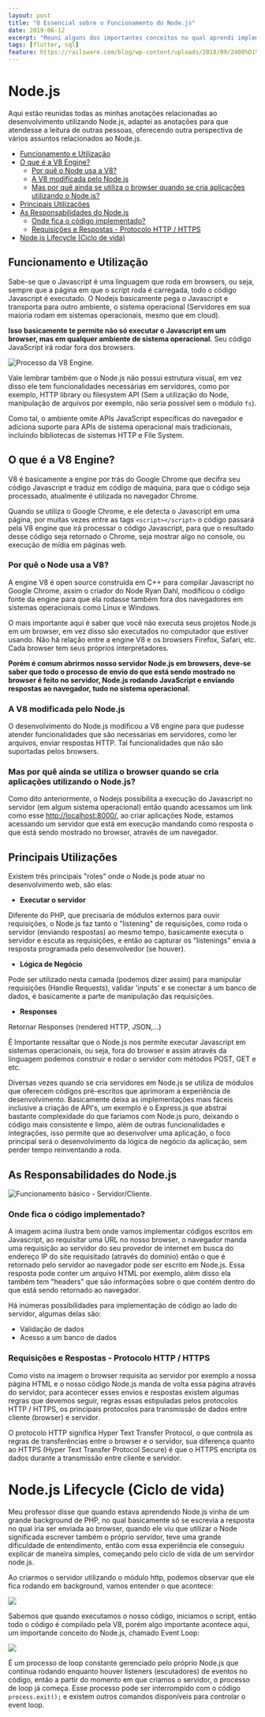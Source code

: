```yaml
---
layout: post
title: "O Essencial sobre o Funcionamento do Node.js"
date: 2019-06-12
excerpt: "Reuni alguns dos importantes conceitos no qual aprendi implementando execução de servidor em Node.js"
tags: [flutter, sql]
feature: https://railsware.com/blog/wp-content/uploads/2018/09/2400%D1%851260-rw-blog-node-js.png
---
```


# Node.js

Aqui estão reunidas todas as minhas anotações relacionadas ao desenvolvimento utilizando Node.js, adaptei as anotações para que atendesse a leitura de outras pessoas, oferecendo outra perspectiva de vários assuntos relacionados ao Node.js.

<!-- - [Node.js](#nodejs) -->
  - [Funcionamento e Utilização](#funcionamento-e-utiliza%C3%A7%C3%A3o)
  - [O que é a V8 Engine?](#o-que-%C3%A9-a-v8-engine)
    - [Por quê o Node usa a V8?](#por-qu%C3%AA-o-node-usa-a-v8)
    - [A V8 modificada pelo Node.js](#a-v8-modificada-pelo-nodejs)
    - [Mas por quê ainda se utiliza o browser quando se cria aplicações utilizando o Node.js?](#mas-por-qu%C3%AA-ainda-se-utiliza-o-browser-quando-se-cria-aplica%C3%A7%C3%B5es-utilizando-o-nodejs)
  - [Principais Utilizações](#principais-utiliza%C3%A7%C3%B5es)
  - [As Responsabilidades do Node.js](#as-responsabilidades-do-nodejs)
    - [Onde fica o código implementado?](#onde-fica-o-c%C3%B3digo-implementado)
    - [Requisições e Respostas - Protocolo HTTP / HTTPS](#requisi%C3%A7%C3%B5es-e-respostas---protocolo-http--https)
- [Node.js Lifecycle (Ciclo de vida)](#nodejs-lifecycle-ciclo-de-vida)


## Funcionamento e Utilização

Sabe-se que o Javascript é uma linguagem que roda em browsers, ou seja, sempre que a página em que o script roda é carregada, todo o código Javascript é executado. O Nodejs basicamente pega o Javascript e transporta para outro ambiente, o sistema operacional (Servidores em sua maioria rodam em sistemas operacionais, mesmo que em cloud).

**Isso basicamente te permite não só executar o Javascript em um browser, mas em qualquer ambiente de sistema operacional.** Seu código JavaScript irá rodar fora dos browsers.

![Processo da V8 Engine.](../assets/post-images/v8-engine.png)

Vale lembrar também que o Node.js não possui estrutura visual, em vez disso ele tem funcionalidades necessárias em servidores, como por exemplo, HTTP library ou filesystem API (Sem a utilização do Node, manipulação de arquivos por exemplo, não seria possível sem o módulo `fs`).

Como tal, o ambiente omite APIs JavaScript específicas do navegador e adiciona suporte para APIs de sistema operacional mais tradicionais, incluindo bibliotecas de sistemas HTTP e File System.

## O que é a V8 Engine?

V8 é basicamente a engine por trás do Google Chrome que decifra seu código Javascript e traduz em código de máquina, para que o código seja processado, atualmente é utilizada no navegador Chrome.

Quando se utiliza o Google Chrome, e ele detecta o Javascript em uma página, por muitas vezes entre as tags `<script></script>` o código passará pela V8 engine que irá processar o código Javascript, para que o resultado desse código seja retornado o Chrome, seja mostrar algo no console, ou execução de mídia em páginas web.

### Por quê o Node usa a V8?

A engine V8 é open source construída em C++ para compilar Javascript no Google Chrome, assim o criador do Node Ryan Dahl, modificou o código fonte da engine para que ela rodasse também fora dos navegadores em sistemas operacionais como Linux e Windows.

O mais importante aqui é saber que você não executa seus projetos Node.js em um browser, em vez disso são executados no computador que estiver usando. Não há relação entre a engine V8 e os browsers Firefox, Safari, etc. Cada browser tem seus próprios interpretadores. 

**Porém é comum abrirmos nosso servidor Node.js em browsers, deve-se saber que todo o processo de envio do que está sendo mostrado no browser é feito no servidor, Node.js rodando JavaScript e enviando respostas ao navegador, tudo no sistema operacional.**

### A V8 modificada pelo Node.js

O desenvolvimento do Node.js modificou a V8 engine para que pudesse atender funcionalidades que são necessárias em servidores, como ler arquivos, enviar respostas HTTP. Tal funcionalidades que não são suportadas pelos browsers.

### Mas por quê ainda se utiliza o browser quando se cria aplicações utilizando o Node.js?

Como dito anteriormente, o Nodejs possibilita a execução do Javascript no servidor \(em algum sistema operacional\) então quando acessamos um link como esse [http://localhost:8000/](http://localhost:8000/), ao criar aplicações Node, estamos acessando um servidor que está em execução mandando como resposta o que está sendo mostrado no browser, através de um navegador.

## Principais Utilizações

Existem três principais "roles" onde o Node.js pode atuar no desenvolvimento web, são elas:

* **Executar o servidor**

Diferente do PHP, que precisaria de módulos externos para ouvir requisições, o Node.js faz tanto o "listening" de requisições, como roda o servidor (enviando respostas) ao mesmo tempo, basicamente executa o servidor e escuta as requisições, e então ao capturar os "listenings" envia a resposta programada pelo desenvolvedor \(se houver\).

* **Lógica de Negócio**

Pode ser utilizado nesta camada (podemos dizer assim) para manipular requisições (Handle Requests), validar 'inputs' e se conectar á um banco de dados, é basicamente a parte de manipulação das requisições.

* **Responses**

Retornar Responses (rendered HTTP, JSON,...)

É Importante ressaltar que o Node.js nos permite executar Javascript em sistemas operacionais, ou seja,  fora do browser e assim através da linguagem podemos construir e rodar o servidor com métodos POST, GET e etc.

Diversas vezes quando se cria servidores em Node.js se utiliza de módulos que oferecem códigos pré-escritos que aprimoram a experiência de desenvolvimento. Basicamente deixa as implementações mais fáceis inclusive a criação de API's, um exemplo é o Express.js que abstrai bastante complexidade do que faríamos com Node.js puro, deixando o código mais consistente e limpo, além de outras funcionalidades e integrações, isso permite que ao desenvolver uma aplicação, o foco principal será o desenvolvimento da lógica de negócio da aplicação, sem perder tempo reinventando a roda.

## As Responsabilidades do Node.js

![Funcionamento básico - Servidor/Cliente.](../assets/post-images/how-web-works.png)

### Onde fica o código implementado?

A imagem acima ilustra bem onde vamos implementar códigos escritos em Javascript, ao requisitar uma URL no nosso browser, o navegador manda uma requisição ao servidor do seu provedor de internet em busca do endereço IP do site requisitado \(através do domínio\) então o que é retornado pelo servidor ao navegador pode ser escrito em Node.js. Essa resposta pode conter um arquivo HTML por exemplo, além disso ela também tem "headers" que são informações sobre o que contém dentro do que está sendo retornado ao navegador.

Há inúmeras possibilidades para implementação de código ao lado do servidor, algumas delas são:

* Validação de dados
* Acesso a um banco de dados

### Requisições e Respostas - Protocolo HTTP / HTTPS

Como visto na imagem o browser requisita ao servidor por exemplo a nossa página HTML e o nosso código Node.js manda de volta essa página através do servidor, para acontecer esses envios e respostas existem algumas regras que devemos seguir, regras essas estipuladas pelos protocolos HTTP / HTTPS, os principais protocolos para transmissão de dados entre cliente \(browser\) e servidor.

O protocolo HTTP significa Hyper Text Transfer Protocol, o que controla as regras de transferências entre o browser e o servidor, sua diferença quanto ao HTTPS \(Hyper Text Transfer Protocol Secure\) é que o HTTPS encripta os dados durante a transmissão entre cliente e servidor.

# Node.js Lifecycle (Ciclo de vida)

Meu professor disse que quando estava aprendendo Node.js vinha de um grande background de PHP, no qual basicamente só se escrevia a resposta no qual iria ser enviada ao browser, quando ele viu que utilizar o Node significada escrever também o próprio servidor, teve uma grande dificuldade de entendimento, então com essa experiência ele conseguiu explicar de maneira simples, começando pelo ciclo de vida de um servirdor node.js.

Ao criarmos o servidor utilizando o módulo http, podemos observar que ele fica rodando em background, vamos entender o que acontece:

![](../assets/post-images/lifecyle-node1.png)

Sabemos que quando executamos o nosso código, iniciamos o script, então todo o código é compilado pela V8, porém algo importante acontece aqui, um importande conceito do Node.js, chamado Event Loop:

![](../assets/post-images/lifecycle-node2.png)

É um processo de loop constante gerenciado pelo próprio Node.js que continua rodando enquanto houver listeners (escutadores) de eventos no código, então a partir do momento em que criamos o servidor, o processo de loop já começa. Esse processo pode ser interrompido com o código `process.exit();` e existem outros comandos disponíveis para controlar o event loop.
